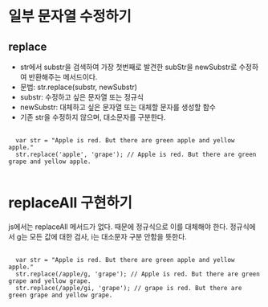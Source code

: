 # 일부 문자열 수정하기
## replace
* str에서 substr을 검색하여 가장 첫번째로 발견한 subStr을 newSubstr로 수정하여 반환해주는 메서드이다.
* 문법: str.replace(substr, newSubstr)
* substr: 수정하고 싶은 문자열 또는 정규식
* newSubstr: 대체하고 싶은 문자열 또는 대체할 문자를 생성할 함수
* 기존 str을 수정하지 않으며, 대소문자를 구분한다.
<pre>
  <code>
  var str = "Apple is red. But there are green apple and yellow apple."
  str.replace('apple', 'grape'); // Apple is red. But there are green grape and yellow apple.
  </code>
</pre>

# replaceAll 구현하기
js에서는 replaceAll 메서드가 없다. 때문에 정규식으로 이를 대체해야 한다.
정규식에서 g는 모든 값에 대한 검사, i는 대소문자 구분 안함을 뜻한다.
<pre>
  <code>
  var str = "Apple is red. But there are green apple and yellow apple."
  str.replace(/apple/g, 'grape'); // Apple is red. But there are green grape and yellow grape.
  str.replace(/apple/gi, 'grape'); // grape is red. But there are green grape and yellow grape.
  </code>
</pre>